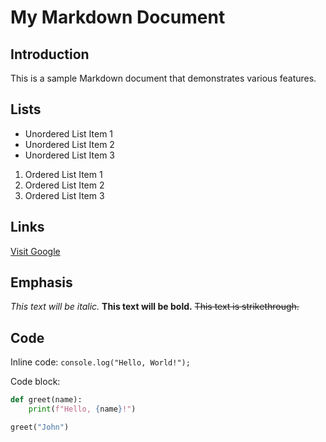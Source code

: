 # My Markdown Document

## Introduction

This is a sample Markdown document that demonstrates various features.

## Lists

- Unordered List Item 1
- Unordered List Item 2
- Unordered List Item 3

1. Ordered List Item 1
2. Ordered List Item 2
3. Ordered List Item 3

## Links

[Visit Google](https://www.google.com)

## Emphasis

*This text will be italic.*
**This text will be bold.**
~~This text is strikethrough.~~

## Code

Inline code: `console.log("Hello, World!");`

Code block:

```python
def greet(name):
    print(f"Hello, {name}!")

greet("John")
